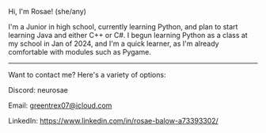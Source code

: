 Hi, I'm Rosae! (she/any)

I'm a Junior in high school, currently learning Python, and plan to start learning Java and either C++ or C#.
I begun learning Python as a class at my school in Jan of 2024, and I'm a quick learner, as I'm already comfortable with modules such as Pygame.

--------------------------------------------------------------------------------------------------------------------------------------------------------

Want to contact me? Here's a variety of options:

Discord: neurosae

Email: greentrex07@icloud.com

LinkedIn: https://www.linkedin.com/in/rosae-balow-a73393302/


<!---
Neuro-light/Neuro-light is a ✨ special ✨ repository because its `README.md` (this file) appears on your GitHub profile.
You can click the Preview link to take a look at your changes.
--->
